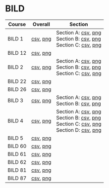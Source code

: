 # BILD

| Course | Overall | Section |
| ------ | ------- | ------- |
| BILD 1 | [csv](https://github.com/UCSD-Historical-Enrollment-Data/2024Winter/blob/main/overall/BILD%201.csv), [png](https://raw.githubusercontent.com/UCSD-Historical-Enrollment-Data/2024Winter/main/plot_overall/BILD%201.png) | Section A: [csv](https://github.com/UCSD-Historical-Enrollment-Data/2024Winter/blob/main/section/BILD%201_A.csv), [png](https://raw.githubusercontent.com/UCSD-Historical-Enrollment-Data/2024Winter/main/plot_section/BILD%201_A.png)<br>Section B: [csv](https://github.com/UCSD-Historical-Enrollment-Data/2024Winter/blob/main/section/BILD%201_B.csv), [png](https://raw.githubusercontent.com/UCSD-Historical-Enrollment-Data/2024Winter/main/plot_section/BILD%201_B.png)<br>Section C: [csv](https://github.com/UCSD-Historical-Enrollment-Data/2024Winter/blob/main/section/BILD%201_C.csv), [png](https://raw.githubusercontent.com/UCSD-Historical-Enrollment-Data/2024Winter/main/plot_section/BILD%201_C.png) |
| BILD 12 | [csv](https://github.com/UCSD-Historical-Enrollment-Data/2024Winter/blob/main/overall/BILD%2012.csv), [png](https://raw.githubusercontent.com/UCSD-Historical-Enrollment-Data/2024Winter/main/plot_overall/BILD%2012.png) |  |
| BILD 2 | [csv](https://github.com/UCSD-Historical-Enrollment-Data/2024Winter/blob/main/overall/BILD%202.csv), [png](https://raw.githubusercontent.com/UCSD-Historical-Enrollment-Data/2024Winter/main/plot_overall/BILD%202.png) | Section A: [csv](https://github.com/UCSD-Historical-Enrollment-Data/2024Winter/blob/main/section/BILD%202_A.csv), [png](https://raw.githubusercontent.com/UCSD-Historical-Enrollment-Data/2024Winter/main/plot_section/BILD%202_A.png)<br>Section B: [csv](https://github.com/UCSD-Historical-Enrollment-Data/2024Winter/blob/main/section/BILD%202_B.csv), [png](https://raw.githubusercontent.com/UCSD-Historical-Enrollment-Data/2024Winter/main/plot_section/BILD%202_B.png)<br>Section C: [csv](https://github.com/UCSD-Historical-Enrollment-Data/2024Winter/blob/main/section/BILD%202_C.csv), [png](https://raw.githubusercontent.com/UCSD-Historical-Enrollment-Data/2024Winter/main/plot_section/BILD%202_C.png) |
| BILD 22 | [csv](https://github.com/UCSD-Historical-Enrollment-Data/2024Winter/blob/main/overall/BILD%2022.csv), [png](https://raw.githubusercontent.com/UCSD-Historical-Enrollment-Data/2024Winter/main/plot_overall/BILD%2022.png) |  |
| BILD 26 | [csv](https://github.com/UCSD-Historical-Enrollment-Data/2024Winter/blob/main/overall/BILD%2026.csv), [png](https://raw.githubusercontent.com/UCSD-Historical-Enrollment-Data/2024Winter/main/plot_overall/BILD%2026.png) |  |
| BILD 3 | [csv](https://github.com/UCSD-Historical-Enrollment-Data/2024Winter/blob/main/overall/BILD%203.csv), [png](https://raw.githubusercontent.com/UCSD-Historical-Enrollment-Data/2024Winter/main/plot_overall/BILD%203.png) | Section A: [csv](https://github.com/UCSD-Historical-Enrollment-Data/2024Winter/blob/main/section/BILD%203_A.csv), [png](https://raw.githubusercontent.com/UCSD-Historical-Enrollment-Data/2024Winter/main/plot_section/BILD%203_A.png)<br>Section B: [csv](https://github.com/UCSD-Historical-Enrollment-Data/2024Winter/blob/main/section/BILD%203_B.csv), [png](https://raw.githubusercontent.com/UCSD-Historical-Enrollment-Data/2024Winter/main/plot_section/BILD%203_B.png) |
| BILD 4 | [csv](https://github.com/UCSD-Historical-Enrollment-Data/2024Winter/blob/main/overall/BILD%204.csv), [png](https://raw.githubusercontent.com/UCSD-Historical-Enrollment-Data/2024Winter/main/plot_overall/BILD%204.png) | Section A: [csv](https://github.com/UCSD-Historical-Enrollment-Data/2024Winter/blob/main/section/BILD%204_A.csv), [png](https://raw.githubusercontent.com/UCSD-Historical-Enrollment-Data/2024Winter/main/plot_section/BILD%204_A.png)<br>Section B: [csv](https://github.com/UCSD-Historical-Enrollment-Data/2024Winter/blob/main/section/BILD%204_B.csv), [png](https://raw.githubusercontent.com/UCSD-Historical-Enrollment-Data/2024Winter/main/plot_section/BILD%204_B.png)<br>Section C: [csv](https://github.com/UCSD-Historical-Enrollment-Data/2024Winter/blob/main/section/BILD%204_C.csv), [png](https://raw.githubusercontent.com/UCSD-Historical-Enrollment-Data/2024Winter/main/plot_section/BILD%204_C.png)<br>Section D: [csv](https://github.com/UCSD-Historical-Enrollment-Data/2024Winter/blob/main/section/BILD%204_D.csv), [png](https://raw.githubusercontent.com/UCSD-Historical-Enrollment-Data/2024Winter/main/plot_section/BILD%204_D.png) |
| BILD 5 | [csv](https://github.com/UCSD-Historical-Enrollment-Data/2024Winter/blob/main/overall/BILD%205.csv), [png](https://raw.githubusercontent.com/UCSD-Historical-Enrollment-Data/2024Winter/main/plot_overall/BILD%205.png) |  |
| BILD 60 | [csv](https://github.com/UCSD-Historical-Enrollment-Data/2024Winter/blob/main/overall/BILD%2060.csv), [png](https://raw.githubusercontent.com/UCSD-Historical-Enrollment-Data/2024Winter/main/plot_overall/BILD%2060.png) |  |
| BILD 61 | [csv](https://github.com/UCSD-Historical-Enrollment-Data/2024Winter/blob/main/overall/BILD%2061.csv), [png](https://raw.githubusercontent.com/UCSD-Historical-Enrollment-Data/2024Winter/main/plot_overall/BILD%2061.png) |  |
| BILD 62 | [csv](https://github.com/UCSD-Historical-Enrollment-Data/2024Winter/blob/main/overall/BILD%2062.csv), [png](https://raw.githubusercontent.com/UCSD-Historical-Enrollment-Data/2024Winter/main/plot_overall/BILD%2062.png) |  |
| BILD 81 | [csv](https://github.com/UCSD-Historical-Enrollment-Data/2024Winter/blob/main/overall/BILD%2081.csv), [png](https://raw.githubusercontent.com/UCSD-Historical-Enrollment-Data/2024Winter/main/plot_overall/BILD%2081.png) |  |
| BILD 87 | [csv](https://github.com/UCSD-Historical-Enrollment-Data/2024Winter/blob/main/overall/BILD%2087.csv), [png](https://raw.githubusercontent.com/UCSD-Historical-Enrollment-Data/2024Winter/main/plot_overall/BILD%2087.png) |  |
